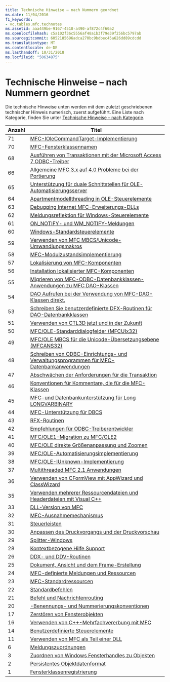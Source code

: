 ```yaml
---
title: Technische Hinweise – nach Nummern geordnet
ms.date: 11/04/2016
f1_keywords:
- vc.tables.mfc.technotes
ms.assetid: aaa449be-9167-4510-a490-af872c4f60a2
ms.openlocfilehash: c5a102f36c5556af48a1b3f79e39f256bc5797ab
ms.sourcegitcommit: 6052185696adca270bc9bdbec45a626dd89cdcdd
ms.translationtype: MT
ms.contentlocale: de-DE
ms.lasthandoff: 10/31/2018
ms.locfileid: "50634875"
---
```

# <a name="technical-notes-by-number"></a>Technische Hinweise – nach Nummern geordnet

Die technische Hinweise unten werden mit dem zuletzt geschriebenen technischer Hinweis numerisch, zuerst aufgeführt. Eine Liste nach Kategorie, finden Sie unter [Technische Hinweise – nach Kategorie](../mfc/technical-notes-by-category.md).

|Anzahl|Titel|
|------------|-----------|
|71|[MFC-IOleCommandTarget-Implementierung](../mfc/tn071-mfc-iolecommandtarget-implementation.md)|
|70|[MFC-Fensterklassennamen](../mfc/tn070-mfc-window-class-names.md)|
|68|[Ausführen von Transaktionen mit der Microsoft Access 7 ODBC-Treiber](../mfc/tn068-performing-transactions-with-the-microsoft-access-7-odbc-driver.md)|
|66|[Allgemeine MFC 3.x auf 4.0 Probleme bei der Portierung](../mfc/tn066-common-mfc-3-x-to-4-0-porting-issues.md)|
|65|[Unterstützung für duale Schnittstellen für OLE-Automatisierungsserver](../mfc/tn065-dual-interface-support-for-ole-automation-servers.md)|
|64|[Apartmentmodellthreading in OLE-Steuerelemente](../mfc/tn064-apartment-model-threading-in-activex-controls.md)|
|63|[Debugging Internet MFC-Erweiterungs-DLLs](../mfc/tn063-debugging-internet-extension-dlls.md)|
|62|[Meldungsreflektion für Windows-Steuerelemente](../mfc/tn062-message-reflection-for-windows-controls.md)|
|61|[ON_NOTIFY- und WM_NOTIFY-Meldungen](../mfc/tn061-on-notify-and-wm-notify-messages.md)|
|60|[Windows-Standardsteuerelemente](../mfc/tn060-the-new-windows-common-controls.md)|
|59|[Verwenden von MFC MBCS/Unicode-Umwandlungsmakros](../mfc/tn059-using-mfc-mbcs-unicode-conversion-macros.md)|
|58|[MFC-Modulzustandsimplementierung](../mfc/tn058-mfc-module-state-implementation.md)|
|57|[Lokalisierung von MFC-Komponenten](../mfc/tn057-localization-of-mfc-components.md)|
|56|[Installation lokalisierter MFC-Komponenten](../mfc/tn056-installation-of-localized-mfc-components.md)|
|55|[Migrieren von MFC-ODBC-Datenbankklassen-Anwendungen zu MFC DAO-Klassen](../mfc/tn055-migrating-mfc-odbc-database-class-applications-to-mfc-dao-classes.md)|
|54|[DAO Aufrufen bei der Verwendung von MFC-DAO-Klassen direkt.](../mfc/tn054-calling-dao-directly-while-using-mfc-dao-classes.md)|
|53|[Schreiben Sie benutzerdefinierte DFX-Routinen für DAO-Datenbankklassen](../mfc/tn053-custom-dfx-routines-for-dao-database-classes.md)|
|51|[Verwenden von CTL3D jetzt und in der Zukunft](../mfc/tn051-using-ctl3d-now-and-in-the-future.md)|
|50|[MFC/OLE-Standarddialogfelder (MFCUIx32)](../mfc/tn050-mfc-ole-common-dialogs-mfcuix32.md)|
|49|[MFC/OLE MBCS für die Unicode-Übersetzungsebene (MFCANS32)](../mfc/tn049-mfc-ole-mbcs-to-unicode-translation-layer-mfcans32.md)|
|48|[Schreiben von ODBC-Einrichtungs- und Verwaltungsprogrammen für MFC-Datenbankanwendungen](../mfc/tn048-writing-odbc-setup-and-administration-programs.md)|
|47|[Abschwächen der Anforderungen für die Transaktion](../mfc/tn047-relaxing-database-transaction-requirements.md)|
|46|[Konventionen für Kommentare, die für die MFC-Klassen](../mfc/tn046-commenting-conventions-for-the-mfc-classes.md)|
|45|[MFC-und Datenbankunterstützung für Long LONGVARBINARY](../mfc/tn045-mfc-database-support-for-long-varchar-varbinary.md)|
|44|[MFC-Unterstützung für DBCS](../mfc/tn044-mfc-support-for-dbcs.md)|
|43|[RFX-Routinen](../mfc/tn043-rfx-routines.md)|
|42|[Empfehlungen für ODBC-Treiberentwickler](../mfc/tn042-odbc-driver-developer-recommendations.md)|
|41|[MFC/OLE1-Migration zu MFC/OLE2](../mfc/tn041-mfc-ole1-migration-to-mfc-ole-2.md)|
|40|[MFC/OLE direkte Größenanpassung und Zoomen](../mfc/tn040-mfc-ole-in-place-resizing-and-zooming.md)|
|39|[MFC/OLE-Automatisierungsimplementierung](../mfc/tn039-mfc-ole-automation-implementation.md)|
|38|[MFC/OLE-IUnknown-Implementierung](../mfc/tn038-mfc-ole-iunknown-implementation.md)|
|37|[Multithreaded MFC 2.1 Anwendungen](../mfc/tn037-multithreaded-mfc-2-1-applications.md)|
|36|[Verwenden von CFormView mit AppWizard und ClassWizard](../mfc/tn036-using-cformview-with-appwizard-and-classwizard.md)|
|35|[Verwenden mehrerer Ressourcendateien und Headerdateien mit Visual C++](../mfc/tn035-using-multiple-resource-files-and-header-files-with-visual-cpp.md)|
|33|[DLL-Version von MFC](../mfc/tn033-dll-version-of-mfc.md)|
|32|[MFC-Ausnahmemechanismus](../mfc/tn032-mfc-exception-mechanism.md)|
|31|[Steuerleisten](../mfc/tn031-control-bars.md)|
|30|[Anpassen des Druckvorgangs und der Druckvorschau](../mfc/tn030-customizing-printing-and-print-preview.md)|
|29|[Splitter-Windows](../mfc/tn029-splitter-windows.md)|
|28|[Kontextbezogene Hilfe Support](../mfc/tn028-context-sensitive-help-support.md)|
|26|[DDX- und DDV-Routinen](../mfc/tn026-ddx-and-ddv-routines.md)|
|25|[Dokument, Ansicht und dem Frame-Erstellung](../mfc/tn025-document-view-and-frame-creation.md)|
|24|[MFC-definierte Meldungen und Ressourcen](../mfc/tn024-mfc-defined-messages-and-resources.md)|
|23|[MFC-Standardressourcen](../mfc/tn023-standard-mfc-resources.md)|
|22|[Standardbefehlen](../mfc/tn022-standard-commands-implementation.md)|
|21|[Befehl und Nachrichtenrouting](../mfc/tn021-command-and-message-routing.md)|
|20|[-Benennungs- und Nummerierungskonventionen](../mfc/tn020-id-naming-and-numbering-conventions.md)|
|17|[Zerstören von Fensterobjekten](../mfc/tn017-destroying-window-objects.md)|
|16|[Verwenden von C++-Mehrfachvererbung mit MFC](../mfc/tn016-using-cpp-multiple-inheritance-with-mfc.md)|
|14|[Benutzerdefinierte Steuerelemente](../mfc/tn014-custom-controls.md)|
|11|[Verwenden von MFC als Teil einer DLL](../mfc/tn011-using-mfc-as-part-of-a-dll.md)|
|6|[Meldungszuordnungen](../mfc/tn006-message-maps.md)|
|3|[Zuordnen von Windows Fensterhandles zu Objekten](../mfc/tn003-mapping-of-windows-handles-to-objects.md)|
|2|[Persistentes Objektdatenformat](../mfc/tn002-persistent-object-data-format.md)|
|1|[Fensterklassenregistrierung](../mfc/tn001-window-class-registration.md)
